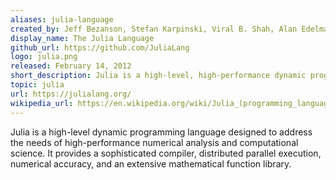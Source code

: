 ```yaml
---
aliases: julia-language
created_by: Jeff Bezanson, Stefan Karpinski, Viral B. Shah, Alan Edelman
display_name: The Julia Language
github_url: https://github.com/JuliaLang
logo: julia.png
released: February 14, 2012
short_description: Julia is a high-level, high-performance dynamic programming language for numerical computing.
topic: julia
url: https://julialang.org/
wikipedia_url: https://en.wikipedia.org/wiki/Julia_(programming_language)
---
```

Julia is a high-level dynamic programming language designed to address the needs of high-performance numerical analysis and computational science. It provides a sophisticated compiler, distributed parallel execution, numerical accuracy, and an extensive mathematical function library.
